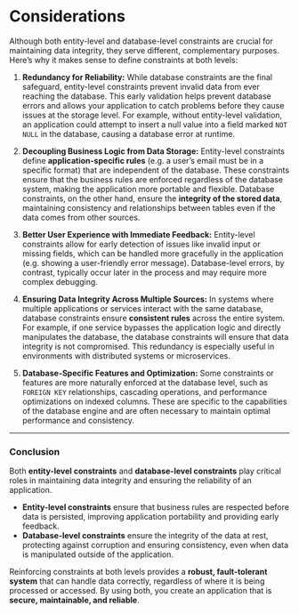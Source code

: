 # Considerations
Although both entity-level and database-level constraints are crucial for maintaining data integrity, they serve different, complementary purposes. Here’s why it makes sense to define constraints at both levels:

1. **Redundancy for Reliability:** While database constraints are the final safeguard, entity-level constraints prevent invalid data from ever reaching the database. This early validation helps prevent database errors and allows your application to catch problems before they cause issues at the storage level. For example, without entity-level validation, an application could attempt to insert a null value into a field marked `NOT NULL` in the database, causing a database error at runtime.

2. **Decoupling Business Logic from Data Storage:** Entity-level constraints define **application-specific rules** (e.g. a user’s email must be in a specific format) that are independent of the database. These constraints ensure that the business rules are enforced regardless of the database system, making the application more portable and flexible. Database constraints, on the other hand, ensure the **integrity of the stored data**, maintaining consistency and relationships between tables even if the data comes from other sources.

3. **Better User Experience with Immediate Feedback:** Entity-level constraints allow for early detection of issues like invalid input or missing fields, which can be handled more gracefully in the application (e.g. showing a user-friendly error message). Database-level errors, by contrast, typically occur later in the process and may require more complex debugging.

4. **Ensuring Data Integrity Across Multiple Sources:** In systems where multiple applications or services interact with the same database, database constraints ensure **consistent rules** across the entire system. For example, if one service bypasses the application logic and directly manipulates the database, the database constraints will ensure that data integrity is not compromised. This redundancy is especially useful in environments with distributed systems or microservices.

5. **Database-Specific Features and Optimization:** Some constraints or features are more naturally enforced at the database level, such as `FOREIGN KEY` relationships, cascading operations, and performance optimizations on indexed columns. These are specific to the capabilities of the database engine and are often necessary to maintain optimal performance and consistency.

---

### Conclusion

Both **entity-level constraints** and **database-level constraints** play critical roles in maintaining data integrity and ensuring the reliability of an application.

- **Entity-level constraints** ensure that business rules are respected before data is persisted, improving application portability and providing early feedback.
- **Database-level constraints** ensure the integrity of the data at rest, protecting against corruption and ensuring consistency, even when data is manipulated outside of the application.

Reinforcing constraints at both levels provides a **robust, fault-tolerant system** that can handle data correctly, regardless of where it is being processed or accessed. By using both, you create an application that is **secure, maintainable, and reliable**.
